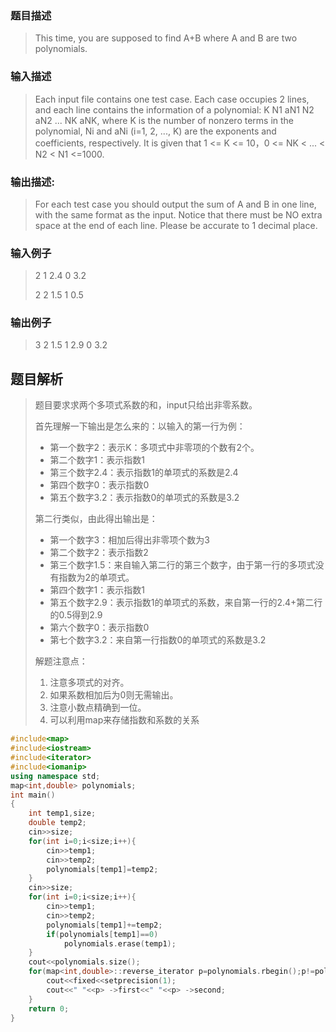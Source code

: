 ### 题目描述

> This time, you are supposed to find A+B where A and B are two polynomials.

### 输入描述

> Each input file contains one test case. Each case occupies 2 lines, and each line contains the information of a polynomial: K N1 aN1 N2 aN2 ... NK aNK, where K is the number of nonzero terms in the polynomial, Ni and aNi (i=1, 2, ..., K) are the exponents and coefficients, respectively. It is given that 1 <= K <= 10，0 <= NK < ... < N2 < N1 <=1000.

### 输出描述:
> For each test case you should output the sum of A and B in one line, with the same format as the input. Notice that there must be NO extra space at the end of each line. Please be accurate to 1 decimal place.

### 输入例子
> 2 1 2.4 0 3.2  
>
>2 2 1.5 1 0.5

### 输出例子
> 3 2 1.5 1 2.9 0 3.2



## 题目解析
>题目要求求两个多项式系数的和，input只给出非零系数。
>
>首先理解一下输出是怎么来的：以输入的第一行为例：
> - 第一个数字2：表示K：多项式中非零项的个数有2个。
> - 第二个数字1：表示指数1
> - 第三个数字2.4：表示指数1的单项式的系数是2.4
> - 第四个数字0：表示指数0
> - 第五个数字3.2：表示指数0的单项式的系数是3.2
>
>第二行类似，由此得出输出是：
> - 第一个数字3：相加后得出非零项个数为3
> - 第二个数字2：表示指数2
> - 第三个数字1.5：来自输入第二行的第三个数字，由于第一行的多项式没有指数为2的单项式。
> - 第四个数字1：表示指数1
> - 第五个数字2.9：表示指数1的单项式的系数，来自第一行的2.4+第二行的0.5得到2.9
> - 第六个数字0：表示指数0
> - 第七个数字3.2：来自第一行指数0的单项式的系数是3.2
>
>解题注意点： 
>
>1. 注意多项式的对齐。
>2. 如果系数相加后为0则无需输出。
>3. 注意小数点精确到一位。
>4. 可以利用map来存储指数和系数的关系

```C++
#include<map>
#include<iostream>
#include<iterator>
#include<iomanip>
using namespace std;
map<int,double> polynomials;
int main()
{
    int temp1,size;
    double temp2;
    cin>>size;
    for(int i=0;i<size;i++){
        cin>>temp1;
        cin>>temp2;
        polynomials[temp1]=temp2;
    }
    cin>>size;
    for(int i=0;i<size;i++){
        cin>>temp1;
        cin>>temp2;
        polynomials[temp1]+=temp2;
        if(polynomials[temp1]==0)
            polynomials.erase(temp1);
    }
    cout<<polynomials.size();
    for(map<int,double>::reverse_iterator p=polynomials.rbegin();p!=polynomials.rend();p++){
        cout<<fixed<<setprecision(1);
        cout<<" "<<p> ->first<<" "<<p> ->second;
    }
    return 0;
}
```